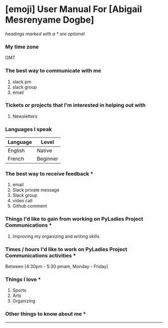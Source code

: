 # [emoji] User Manual For [Abigail Mesrenyame Dogbe]

_headings marked with a * are optional_

### My time zone

GMT


### The best way to communicate with me
1. slack pm
2. slack group
3. email


### Tickets or projects that I'm interested in helping out with

1. Newsletters


### Languages I speak

|Language | Level |
| -- | -- 
|English| Native |
|French | Beginner|


### The best way to receive feedback *

1. email
1. Slack private message
1. Slack group
1. video call
1. Github comment


### Things I'd like to gain from working on PyLadies Project Communications *

1. Improving my organizing and writing skills


### Times / hours I'd like to work on PyLadies Project Communications activities *

Between [4:30pm - 5:30 pmam, Monday - Friday] 


### Things I love *

1. Sports
2. Arts
3. Organizing


### Other things to know about me *

***
